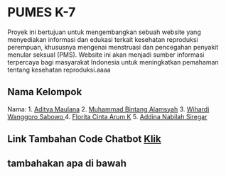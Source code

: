 # PUMES K-7

Proyek ini bertujuan untuk mengembangkan sebuah website yang menyediakan informasi dan edukasi terkait kesehatan reproduksi perempuan, khususnya mengenai menstruasi dan pencegahan penyakit menular seksual (PMS). Website ini akan menjadi sumber informasi terpercaya bagi masyarakat Indonesia untuk meningkatkan pemahaman tentang kesehatan reproduksi.aaaa




## Nama Kelompok

Nama: 1. [Aditya Maulana](https://www.linkedin.com/in/aditya-maulana-5442452a2/)
      2. [Muhammad Bintang Alamsyah](https://www.linkedin.com/in/mubintangal1504/)
      3. [Wihardi Wanggoro Sabowo ](https://www.linkedin.com/in/nama-anda/)
      4. [Florita Cinta Arum K](https://www.linkedin.com/in/florita/)
      5. [Addina Nabilah Siregar](https://www.linkedin.com/in/nama-anda/)

## Link Tambahan Code Chatbot [Klik](https://bit.ly/4bSoEv5)

## tambahakan apa di bawah
